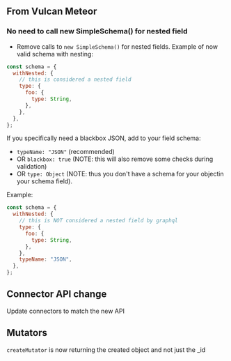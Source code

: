 ## From Vulcan Meteor

### No need to call new SimpleSchema() for nested field

- Remove calls to `new SimpleSchema()` for nested fields.
  Example of now valid schema with nesting:

```js
const schema = {
  withNested: {
    // this is considered a nested field
    type: {
      foo: {
        type: String,
      },
    },
  },
};
```

If you specifically need a blackbox JSON, add to your field schema:

- `typeName: "JSON"` (recommended)
- OR `blackbox: true` (NOTE: this will also remove some checks during validation)
- OR `type: Object` (NOTE: thus you don't have a schema for your objectin your schema field).

Example:

```js
const schema = {
  withNested: {
    // this is NOT considered a nested field by graphql
    type: {
      foo: {
        type: String,
      },
    },
    typeName: "JSON",
  },
};
```

## Connector API change

Update connectors to match the new API

## Mutators

`createMutator` is now returning the created object and not just the \_id
